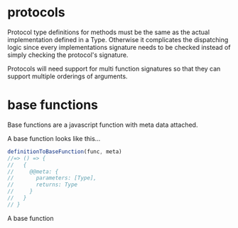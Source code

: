 # protocols
Protocol type definitions for methods must be the same as the actual
implementation defined in a Type. Otherwise it complicates the dispatching logic
since every implementations signature needs to be checked instead of simply
checking the protocol's signature.

Protocols will need support for multi function signatures so that they can
support multiple orderings of arguments.



# base functions
Base functions are a javascript function with meta data attached. 

A base function looks like this...
```js
definitionToBaseFunction(func, meta)
//=> () => {
//   {
//     @@meta: {
//       parameters: [Type],
//       returns: Type    
//     }
//   }
// }
```

A base function 
